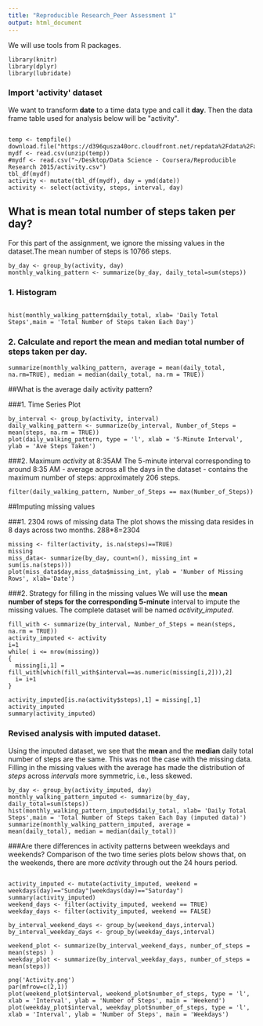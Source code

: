 ```yaml
---
title: "Reproducible Research_Peer Assessment 1"
output: html_document
---
```


We will use tools from  R packages.
```{r, result=FALSE}
library(knitr)
library(dplyr)
library(lubridate)
```

### Import 'activity' dataset
  We want to transform **date** to a time data type and call it **day**. Then the data frame table used for   analysis below will be "activity".
```{r Import dataset}

temp <- tempfile()
download.file("https://d396qusza40orc.cloudfront.net/repdata%2Fdata%2Factivity.zip",temp)
mydf <- read.csv(unzip(temp))
#mydf <- read.csv("~/Desktop/Data Science - Coursera/Reproducible Research 2015/activity.csv")
tbl_df(mydf)
activity <- mutate(tbl_df(mydf), day = ymd(date))
activity <- select(activity, steps, interval, day)

```

## What is mean total number of steps taken per day? 
  For this part of the assignment, we ignore the missing values in the dataset.The mean number of steps is 10766 steps.
```{r}
by_day <- group_by(activity, day)
monthly_walking_pattern <- summarize(by_day, daily_total=sum(steps))
```


### 1. Histogram 
```{r}

hist(monthly_walking_pattern$daily_total, xlab= 'Daily Total Steps',main = 'Total Number of Steps taken Each Day')

```

### 2. Calculate and report the mean and median total number of steps taken per day.
```{r}
summarize(monthly_walking_pattern, average = mean(daily_total, na.rm=TRUE), median = median(daily_total, na.rm = TRUE))
```

##What is the average daily activity pattern?

###1. Time Series Plot 

```{r, echo=TRUE}
by_interval <- group_by(activity, interval)
daily_walking_pattern <- summarize(by_interval, Number_of_Steps = mean(steps, na.rm = TRUE))
plot(daily_walking_pattern, type = 'l', xlab = '5-Minute Interval', ylab = 'Ave Steps Taken')
```

###2. Maximum *activity* at 8:35AM
  The 5-minute interval corresponding to around 8:35 AM - average across all the days in the dataset - contains the maximum number of steps: approximately 206 steps.

```{r}
filter(daily_walking_pattern, Number_of_Steps == max(Number_of_Steps))
```

##Imputing missing values

###1. 2304 rows of missing data 
  The plot shows the missing data resides in 8 days across two months. 288*8=2304

```{r}
missing <- filter(activity, is.na(steps)==TRUE) 
missing
miss_data<- summarize(by_day, count=n(), missing_int = sum(is.na(steps)))
plot(miss_data$day,miss_data$missing_int, ylab = 'Number of Missing Rows', xlab='Date')
```

###2. Strategy for filling in the missing values
  We will use the **mean number of steps for the corresponding 5-minute** interval to impute the missing values. The complete dataset will be named *activity_imputed*.


```{r}
fill_with <- summarize(by_interval, Number_of_Steps = mean(steps, na.rm = TRUE))
activity_imputed <- activity
i=1
while( i <= nrow(missing))
{   
  missing[i,1] = fill_with[which(fill_with$interval==as.numeric(missing[i,2])),2]
  i= i+1
}

activity_imputed[is.na(activity$steps),1] = missing[,1]
activity_imputed
summary(activity_imputed)

```


### Revised analysis with imputed dataset.
  Using the imputed dataset, we see that the **mean** and the **median** daily total number of steps are the same. This was not the case with the missing data. Filling in the missing values with the average has made the distribution of *steps* across *intervals* more symmetric, i.e., less skewed.

```{r}
by_day <- group_by(activity_imputed, day)
monthly_walking_pattern_imputed <- summarize(by_day, daily_total=sum(steps))
hist(monthly_walking_pattern_imputed$daily_total, xlab= 'Daily Total Steps',main = 'Total Number of Steps taken Each Day (imputed data)')
summarize(monthly_walking_pattern_imputed, average = mean(daily_total), median = median(daily_total))
```


###Are there differences in activity patterns between weekdays and weekends?
  Comparison of the two time series plots below shows that, on the weekends, there are more *activity* through out the 24 hours period. 
```{r}

activity_imputed <- mutate(activity_imputed, weekend = weekdays(day)=="Sunday"|weekdays(day)=="Saturday")
summary(activity_imputed)
weekend_days <- filter(activity_imputed, weekend == TRUE)
weekday_days <- filter(activity_imputed, weekend == FALSE)

by_interval_weekend_days <- group_by(weekend_days,interval)
by_interval_weekday_days <- group_by(weekday_days,interval)

weekend_plot <- summarize(by_interval_weekend_days, number_of_steps = mean(steps) )
weekday_plot <- summarize(by_interval_weekday_days, number_of_steps = mean(steps))

png('Activity.png')
par(mfrow=c(2,1))
plot(weekend_plot$interval, weekend_plot$number_of_steps, type = 'l', xlab = 'Interval', ylab = 'Number of Steps', main = 'Weekend')
plot(weekday_plot$interval, weekday_plot$number_of_steps, type = 'l', xlab = 'Interval', ylab = 'Number of Steps', main = 'Weekdays')

```




